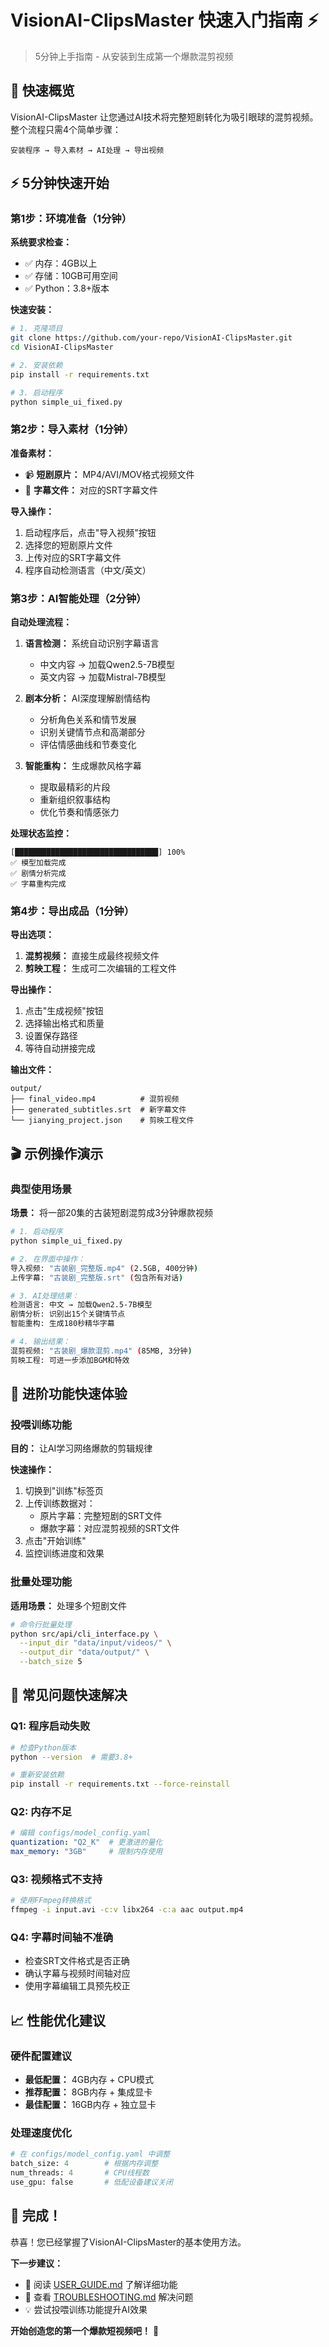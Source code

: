 # VisionAI-ClipsMaster 快速入门指南 ⚡

> 5分钟上手指南 - 从安装到生成第一个爆款混剪视频

## 🎯 快速概览

VisionAI-ClipsMaster 让您通过AI技术将完整短剧转化为吸引眼球的混剪视频。整个流程只需4个简单步骤：

```
安装程序 → 导入素材 → AI处理 → 导出视频
```

## ⚡ 5分钟快速开始

### 第1步：环境准备（1分钟）

**系统要求检查：**
- ✅ 内存：4GB以上
- ✅ 存储：10GB可用空间
- ✅ Python：3.8+版本

**快速安装：**
```bash
# 1. 克隆项目
git clone https://github.com/your-repo/VisionAI-ClipsMaster.git
cd VisionAI-ClipsMaster

# 2. 安装依赖
pip install -r requirements.txt

# 3. 启动程序
python simple_ui_fixed.py
```

### 第2步：导入素材（1分钟）

**准备素材：**
- 📹 **短剧原片：** MP4/AVI/MOV格式视频文件
- 📝 **字幕文件：** 对应的SRT字幕文件

**导入操作：**
1. 启动程序后，点击"导入视频"按钮
2. 选择您的短剧原片文件
3. 上传对应的SRT字幕文件
4. 程序自动检测语言（中文/英文）

### 第3步：AI智能处理（2分钟）

**自动处理流程：**
1. **语言检测：** 系统自动识别字幕语言
   - 中文内容 → 加载Qwen2.5-7B模型
   - 英文内容 → 加载Mistral-7B模型

2. **剧本分析：** AI深度理解剧情结构
   - 分析角色关系和情节发展
   - 识别关键情节点和高潮部分
   - 评估情感曲线和节奏变化

3. **智能重构：** 生成爆款风格字幕
   - 提取最精彩的片段
   - 重新组织叙事结构
   - 优化节奏和情感张力

**处理状态监控：**
```
[████████████████████████████████] 100%
✅ 模型加载完成
✅ 剧情分析完成  
✅ 字幕重构完成
```

### 第4步：导出成品（1分钟）

**导出选项：**
1. **混剪视频：** 直接生成最终视频文件
2. **剪映工程：** 生成可二次编辑的工程文件

**导出操作：**
1. 点击"生成视频"按钮
2. 选择输出格式和质量
3. 设置保存路径
4. 等待自动拼接完成

**输出文件：**
```
output/
├── final_video.mp4          # 混剪视频
├── generated_subtitles.srt  # 新字幕文件
└── jianying_project.json    # 剪映工程文件
```

## 🎬 示例操作演示

### 典型使用场景

**场景：** 将一部20集的古装短剧混剪成3分钟爆款视频

```bash
# 1. 启动程序
python simple_ui_fixed.py

# 2. 在界面中操作：
导入视频: "古装剧_完整版.mp4" (2.5GB, 400分钟)
上传字幕: "古装剧_完整版.srt" (包含所有对话)

# 3. AI处理结果：
检测语言: 中文 → 加载Qwen2.5-7B模型
剧情分析: 识别出15个关键情节点
智能重构: 生成180秒精华字幕

# 4. 输出结果：
混剪视频: "古装剧_爆款混剪.mp4" (85MB, 3分钟)
剪映工程: 可进一步添加BGM和特效
```

## 🚀 进阶功能快速体验

### 投喂训练功能

**目的：** 让AI学习网络爆款的剪辑规律

**快速操作：**
1. 切换到"训练"标签页
2. 上传训练数据对：
   - 原片字幕：完整短剧的SRT文件
   - 爆款字幕：对应混剪视频的SRT文件
3. 点击"开始训练"
4. 监控训练进度和效果

### 批量处理功能

**适用场景：** 处理多个短剧文件

```bash
# 命令行批量处理
python src/api/cli_interface.py \
  --input_dir "data/input/videos/" \
  --output_dir "data/output/" \
  --batch_size 5
```

## 🔧 常见问题快速解决

### Q1: 程序启动失败
```bash
# 检查Python版本
python --version  # 需要3.8+

# 重新安装依赖
pip install -r requirements.txt --force-reinstall
```

### Q2: 内存不足
```yaml
# 编辑 configs/model_config.yaml
quantization: "Q2_K"  # 更激进的量化
max_memory: "3GB"     # 限制内存使用
```

### Q3: 视频格式不支持
```bash
# 使用FFmpeg转换格式
ffmpeg -i input.avi -c:v libx264 -c:a aac output.mp4
```

### Q4: 字幕时间轴不准确
- 检查SRT文件格式是否正确
- 确认字幕与视频时间轴对应
- 使用字幕编辑工具预先校正

## 📈 性能优化建议

### 硬件配置建议
- **最低配置：** 4GB内存 + CPU模式
- **推荐配置：** 8GB内存 + 集成显卡
- **最佳配置：** 16GB内存 + 独立显卡

### 处理速度优化
```python
# 在 configs/model_config.yaml 中调整
batch_size: 4        # 根据内存调整
num_threads: 4       # CPU线程数
use_gpu: false       # 低配设备建议关闭
```

## 🎉 完成！

恭喜！您已经掌握了VisionAI-ClipsMaster的基本使用方法。

**下一步建议：**
- 📖 阅读 [USER_GUIDE.md](USER_GUIDE.md) 了解详细功能
- 🔧 查看 [TROUBLESHOOTING.md](TROUBLESHOOTING.md) 解决问题
- 💡 尝试投喂训练功能提升AI效果

**开始创造您的第一个爆款短视频吧！** 🚀
